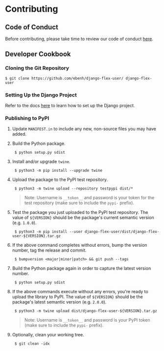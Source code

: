 # Contributing

## Code of Conduct

Before contributing, please take time to review our code of conduct [here](CODE_OF_CONDUCT.md).

## Developer Cookbook

### Cloning the Git Repository

    $ git clone https://github.com/ebenh/django-flex-user/ django-flex-user

### Setting Up the Django Project

Refer to the
docs [here](https://django-flex-user.readthedocs.io/en/latest/reference_project.html#running-the-reference-project-locally)
to learn how to set up the Django project.

### Publishing to PyPI

1. Update `MANIFEST.in` to include any new, non-source files you may have added.

2. Build the Python package.

        $ python setup.py sdist

3. Install and/or upgrade `twine`.

        $ python3 -m pip install --upgrade twine

4. Upload the package to the PyPI test repository.

        $ python3 -m twine upload --repository testpypi dist/*

   > Note: Username is `__token__` and password is your token for the test repository (make sure to include the `pypi-`
   > prefix).

5. Test the package you just uploaded to the PyPI test repository. The value of `${VERSION}` should be the package's
   current semantic version (e.g. `1.0.0`).

        $ python3 -m pip install --user django-flex-user/dist/django-flex-user-${VERSION}.tar.gz

6. If the above command completes without errors, bump the version number, tag the release and commit.

        $ bumpversion <major|minor|patch> && git push --tags

8. Build the Python package again in order to capture the latest version number.

        $ python setup.py sdist

8. If the above commands execute without any errors, you're ready to upload the library to PyPI. The value
   of `${VERSION}` should be the package's latest semantic version (e.g. `2.0.0`).

        $ python3 -m twine upload dist/django-flex-user-${VERSION}.tar.gz

   > Note:  Username is `__token__` and password is your PyPI token (make sure to include the `pypi-` prefix).

9. Optionally, clean your working tree.

        $ git clean -idx
